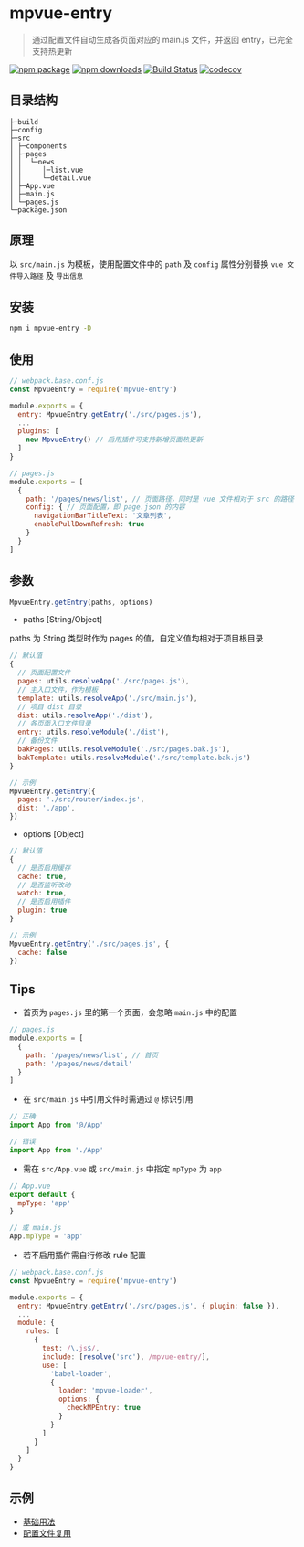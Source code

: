 # mpvue-entry

>通过配置文件自动生成各页面对应的 main.js 文件，并返回 entry，已完全支持热更新

[![npm package](https://img.shields.io/npm/v/mpvue-entry.svg)](https://npmjs.org/package/mpvue-entry)
[![npm downloads](https://img.shields.io/npm/dm/mpvue-entry.svg)](https://npmjs.org/package/mpvue-entry)
[![Build Status](https://travis-ci.org/F-loat/mpvue-entry.svg?branch=master)](https://travis-ci.org/F-loat/mpvue-entry)
[![codecov](https://codecov.io/gh/F-loat/mpvue-entry/branch/master/graph/badge.svg)](https://codecov.io/gh/F-loat/mpvue-entry)

## 目录结构

```
├─build
├─config
├─src
│ ├─components
│ ├─pages
│ │  └─news
│ │     │─list.vue
│ │     └─detail.vue
│ ├─App.vue
│ ├─main.js
│ └─pages.js
└─package.json
```

## 原理

以 `src/main.js` 为模板，使用配置文件中的 `path` 及 `config` 属性分别替换 `vue 文件导入路径` 及 `导出信息`

## 安装

``` bash
npm i mpvue-entry -D
```

## 使用

``` js
// webpack.base.conf.js
const MpvueEntry = require('mpvue-entry')

module.exports = {
  entry: MpvueEntry.getEntry('./src/pages.js'),
  ...
  plugins: [
    new MpvueEntry() // 启用插件可支持新增页面热更新
  ]
}
```

``` js
// pages.js
module.exports = [
  {
    path: '/pages/news/list', // 页面路径，同时是 vue 文件相对于 src 的路径
    config: { // 页面配置，即 page.json 的内容
      navigationBarTitleText: '文章列表',
      enablePullDownRefresh: true
    }
  }
]
```

## 参数

``` js
MpvueEntry.getEntry(paths, options)
```

* paths [String/Object]

paths 为 String 类型时作为 pages 的值，自定义值均相对于项目根目录

``` js
// 默认值
{
  // 页面配置文件
  pages: utils.resolveApp('./src/pages.js'),
  // 主入口文件，作为模板
  template: utils.resolveApp('./src/main.js'),
  // 项目 dist 目录
  dist: utils.resolveApp('./dist'),
  // 各页面入口文件目录
  entry: utils.resolveModule('./dist'),
  // 备份文件
  bakPages: utils.resolveModule('./src/pages.bak.js'),
  bakTemplate: utils.resolveModule('./src/template.bak.js')
}

// 示例
MpvueEntry.getEntry({
  pages: './src/router/index.js',
  dist: './app',
})
```

* options [Object]

``` js
// 默认值
{
  // 是否启用缓存
  cache: true,
  // 是否监听改动
  watch: true,
  // 是否启用插件
  plugin: true
}

// 示例
MpvueEntry.getEntry('./src/pages.js', {
  cache: false
})
```

## Tips

* 首页为 `pages.js` 里的第一个页面，会忽略 `main.js` 中的配置

``` js
// pages.js
module.exports = [
  {
    path: '/pages/news/list', // 首页
    path: '/pages/news/detail'
  }
]
```

* 在 `src/main.js` 中引用文件时需通过 `@` 标识引用

``` js
// 正确
import App from '@/App'

// 错误
import App from './App'
```

* 需在 `src/App.vue` 或 `src/main.js` 中指定 `mpType` 为 `app`

``` js
// App.vue
export default {
  mpType: 'app'
}

// 或 main.js
App.mpType = 'app'
```

* 若不启用插件需自行修改 rule 配置

``` js
// webpack.base.conf.js
const MpvueEntry = require('mpvue-entry')

module.exports = {
  entry: MpvueEntry.getEntry('./src/pages.js', { plugin: false }),
  ...
  module: {
    rules: [
      {
        test: /\.js$/,
        include: [resolve('src'), /mpvue-entry/],
        use: [
          'babel-loader',
          {
            loader: 'mpvue-loader',
            options: {
              checkMPEntry: true
            }
          }
        ]
      }
    ]
  }
}
```

## 示例

* [基础用法](./examples/simple)
* [配置文件复用](./examples/vue-router)
